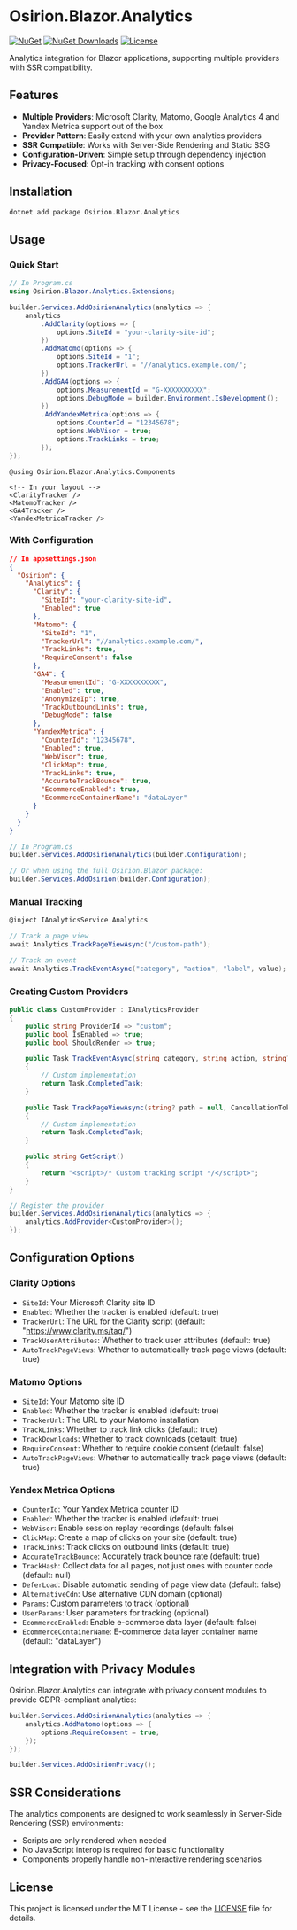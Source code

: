 # Osirion.Blazor.Analytics

[![NuGet](https://img.shields.io/nuget/v/Osirion.Blazor.Analytics)](https://www.nuget.org/packages/Osirion.Blazor.Analytics)
[![NuGet Downloads](https://img.shields.io/nuget/dt/Osirion.Blazor)](https://www.nuget.org/packages/Osirion.Blazor.Analytics)
[![License](https://img.shields.io/github/license/obrana-boranija/Osirion.Blazor)](https://github.com/obrana-boranija/Osirion.Blazor/blob/master/LICENSE.txt)

Analytics integration for Blazor applications, supporting multiple providers with SSR compatibility.

## Features

- **Multiple Providers**: Microsoft Clarity, Matomo, Google Analytics 4 and Yandex Metrica support out of the box
- **Provider Pattern**: Easily extend with your own analytics providers
- **SSR Compatible**: Works with Server-Side Rendering and Static SSG
- **Configuration-Driven**: Simple setup through dependency injection
- **Privacy-Focused**: Opt-in tracking with consent options

## Installation

```bash
dotnet add package Osirion.Blazor.Analytics
```

## Usage

### Quick Start

```csharp
// In Program.cs
using Osirion.Blazor.Analytics.Extensions;

builder.Services.AddOsirionAnalytics(analytics => {
    analytics
        .AddClarity(options => {
            options.SiteId = "your-clarity-site-id";
        })
        .AddMatomo(options => {
            options.SiteId = "1";
            options.TrackerUrl = "//analytics.example.com/";
        })
        .AddGA4(options => {
            options.MeasurementId = "G-XXXXXXXXXX";
            options.DebugMode = builder.Environment.IsDevelopment();
        })
        .AddYandexMetrica(options => {
            options.CounterId = "12345678";
            options.WebVisor = true;
            options.TrackLinks = true;
        });
});
```

```razor
@using Osirion.Blazor.Analytics.Components

<!-- In your layout -->
<ClarityTracker />
<MatomoTracker />
<GA4Tracker />
<YandexMetricaTracker />
```

### With Configuration

```json
// In appsettings.json
{
  "Osirion": {
    "Analytics": {
      "Clarity": {
        "SiteId": "your-clarity-site-id",
        "Enabled": true
      },
      "Matomo": {
        "SiteId": "1",
        "TrackerUrl": "//analytics.example.com/",
        "TrackLinks": true,
        "RequireConsent": false
      },
      "GA4": {
        "MeasurementId": "G-XXXXXXXXXX",
        "Enabled": true,
        "AnonymizeIp": true,
        "TrackOutboundLinks": true,
        "DebugMode": false
      },
      "YandexMetrica": {
        "CounterId": "12345678",
        "Enabled": true,
        "WebVisor": true,
        "ClickMap": true,
        "TrackLinks": true,
        "AccurateTrackBounce": true,
        "EcommerceEnabled": true,
        "EcommerceContainerName": "dataLayer"
      }
    }
  }
}
```

```csharp
// In Program.cs
builder.Services.AddOsirionAnalytics(builder.Configuration);

// Or when using the full Osirion.Blazor package:
builder.Services.AddOsirion(builder.Configuration);
```

### Manual Tracking

```csharp
@inject IAnalyticsService Analytics

// Track a page view
await Analytics.TrackPageViewAsync("/custom-path");

// Track an event
await Analytics.TrackEventAsync("category", "action", "label", value);
```

### Creating Custom Providers

```csharp
public class CustomProvider : IAnalyticsProvider
{
    public string ProviderId => "custom";
    public bool IsEnabled => true;
    public bool ShouldRender => true;

    public Task TrackEventAsync(string category, string action, string? label = null, object? value = null, CancellationToken cancellationToken = default)
    {
        // Custom implementation
        return Task.CompletedTask;
    }

    public Task TrackPageViewAsync(string? path = null, CancellationToken cancellationToken = default)
    {
        // Custom implementation
        return Task.CompletedTask;
    }

    public string GetScript()
    {
        return "<script>/* Custom tracking script */</script>";
    }
}

// Register the provider
builder.Services.AddOsirionAnalytics(analytics => {
    analytics.AddProvider<CustomProvider>();
});
```

## Configuration Options

### Clarity Options

- `SiteId`: Your Microsoft Clarity site ID
- `Enabled`: Whether the tracker is enabled (default: true)
- `TrackerUrl`: The URL for the Clarity script (default: "https://www.clarity.ms/tag/")
- `TrackUserAttributes`: Whether to track user attributes (default: true)
- `AutoTrackPageViews`: Whether to automatically track page views (default: true)

### Matomo Options

- `SiteId`: Your Matomo site ID
- `Enabled`: Whether the tracker is enabled (default: true)
- `TrackerUrl`: The URL to your Matomo installation
- `TrackLinks`: Whether to track link clicks (default: true)
- `TrackDownloads`: Whether to track downloads (default: true)
- `RequireConsent`: Whether to require cookie consent (default: false)
- `AutoTrackPageViews`: Whether to automatically track page views (default: true)

### Yandex Metrica Options

- `CounterId`: Your Yandex Metrica counter ID
- `Enabled`: Whether the tracker is enabled (default: true)
- `WebVisor`: Enable session replay recordings (default: false)
- `ClickMap`: Create a map of clicks on your site (default: true)
- `TrackLinks`: Track clicks on outbound links (default: true)
- `AccurateTrackBounce`: Accurately track bounce rate (default: true)
- `TrackHash`: Collect data for all pages, not just ones with counter code (default: null)
- `DeferLoad`: Disable automatic sending of page view data (default: false)
- `AlternativeCdn`: Use alternative CDN domain (optional)
- `Params`: Custom parameters to track (optional)
- `UserParams`: User parameters for tracking (optional)
- `EcommerceEnabled`: Enable e-commerce data layer (default: false)
- `EcommerceContainerName`: E-commerce data layer container name (default: "dataLayer")

## Integration with Privacy Modules

Osirion.Blazor.Analytics can integrate with privacy consent modules to provide GDPR-compliant analytics:

```csharp
builder.Services.AddOsirionAnalytics(analytics => {
    analytics.AddMatomo(options => {
        options.RequireConsent = true;
    });
});

builder.Services.AddOsirionPrivacy();
```

## SSR Considerations

The analytics components are designed to work seamlessly in Server-Side Rendering (SSR) environments:

- Scripts are only rendered when needed
- No JavaScript interop is required for basic functionality
- Components properly handle non-interactive rendering scenarios

## License

This project is licensed under the MIT License - see the [LICENSE](https://github.com/obrana-boranija/Osirion.Blazor/blob/master/LICENSE.txt) file for details.
